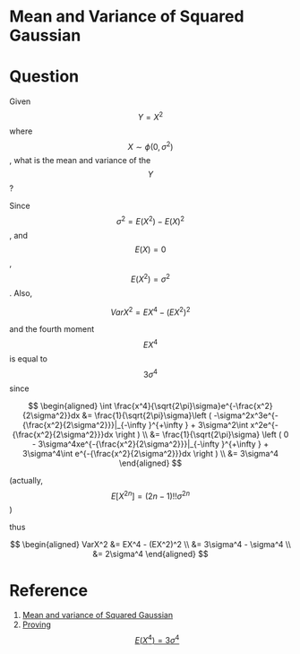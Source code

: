 Mean and Variance of Squared Gaussian
====

# Question

Given $$Y=X^2$$ where $$X \sim \phi(0, \sigma^2)$$, what is the mean and variance of the $$Y$$?

Since $$ \sigma^2 = E(X^2) - E(X)^2 $$, and $$E(X) = 0$$, $$E(X^2) = \sigma^2$$. Also, 

$$
VarX^2 = EX^4 - (EX^2)^2
$$

and the fourth moment $$EX^4$$ is equal to $$3\sigma^4$$ since

$$
\begin{aligned} 
\int \frac{x^4}{\sqrt{2\pi}\sigma}e^{-\frac{x^2}{2\sigma^2}}dx &= \frac{1}{\sqrt{2\pi}\sigma}\left ( -\sigma^2x^3e^{-{\frac{x^2}{2\sigma^2}}}|_{-\infty }^{+\infty } + 3\sigma^2\int x^2e^{-{\frac{x^2}{2\sigma^2}}}dx \right ) \\
&= \frac{1}{\sqrt{2\pi}\sigma} \left ( 0 - 3\sigma^4xe^{-{\frac{x^2}{2\sigma^2}}}|_{-\infty }^{+\infty } + 3\sigma^4\int e^{-{\frac{x^2}{2\sigma^2}}}dx \right ) \\
&= 3\sigma^4
\end{aligned} 
$$

(actually, $$E\left [  X^{2n}\right ] = (2n - 1)!!\sigma^{2n}$$)

thus 

$$
\begin{aligned}
VarX^2 &= EX^4 - (EX^2)^2 \\
&= 3\sigma^4 - \sigma^4 \\
&= 2\sigma^4
\end{aligned} 
$$

# Reference

1. [Mean and variance of Squared Gaussian](https://math.stackexchange.com/questions/620045/mean-and-variance-of-squared-gaussian-y-x2-where-x-sim-mathcaln0-sigma)
2. [Proving $$E(X^4) = 3\sigma^4$$](https://math.stackexchange.com/questions/1917647/proving-ex4-3%CF%834)